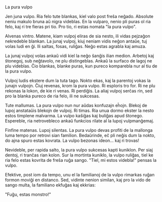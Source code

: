 La pura vulpo

Jen juna vulpo.
Ria felo tute blankas, kiel valo post freŝa neĝado.
Absolute neniu makulo bruna aŭ nigra videblas.
En la vulparo, nenio pli puras ol ria felo, kaj ri tre fieras pri tio.
Pro tio, ri estas nomata "la pura vulpo".

Alvenas vintro.
Matene, kiam vulpoj eliras de sia nesto, ili vidas pejzaĝon nekredeble blankan.
La junaj vulpoj, kiuj neniam vidis neĝon antaŭe, tuj volas ludi en ĝi.
Ili saltas, fosas, ruliĝas.
Neĝo estas agrabla kaj amuza.

La junaj vulpoj volas ankaŭ vidi kiel la neĝo ŝanĝis ilian medion.
Arbetoj kaj ŝtonegoj, sub neĝtavolo, ne plu distingeblas.
Ankaŭ la surfaco de lagoj ne plu videblas.
Ĉio blankas, blanke puras, kun pureco komparebla nur al tiu de la pura vulpo.

Vulpoj ludis ekstere dum la tuta tago.
Nokto ekas, kaj la parentoj vokas la junajn vulpojn.
Ĉiuj revenas, krom la pura vulpo.
Ri esploris tro for.
Ri ne plu rekonas la lokon, de kie ri venas.
Ri perdiĝis.
La aliaj vulpoj serĉas rin, sed pro la blanka pureco de ria felo, ili ne sukcesas.

Tute mallumas.
La pura vulpo nun nur aŭdas konfuzajn eĥojn.
Blekoj de lupoj anstataŭis blekojn de vulpoj.
Ri timas.
Ria unua dormo ekster la nesto estos timplene malvarma.
La vulpo kaŝiĝas kaj buliĝas apud ŝtonego.
Espereble, ria netrovebleco ankaŭ funkcios rilate al la lupoj vulpmanĝemaj.

Finfine matenas.
Lupoj silentas.
La pura vulpo devas profiti de la mallonga luma tempo por retrovi sian familion.
Bedaŭrinde, eĉ pli neĝis dum la nokto, do ajna spuro estas kovrata.
La vulpo bezonas ideon... kaj ri trovas!

Nevideble, per rapida salto, la pura vulpo sukcesas kapti kuniklon.
Per siaj dentoj, ri tranĉas rian kolon.
Sur la mortinta kuniklo, la vulpo ruliĝas, tiel ke ria felo estas kovrita de freŝa ruĝa sango.
"Tiel, mi estos videbla!" pensas la vulpo.

Efektive, post iom da tempo, unu el la familianoj de la vulpo rimarkas ruĝan formon moviĝi en distanco.
Sed, vidinte nenion similan, kaj pro la vido de sango multa, la familiano ekfuĝas kaj ekkrias:

"Fuĝu, estas monstro!"